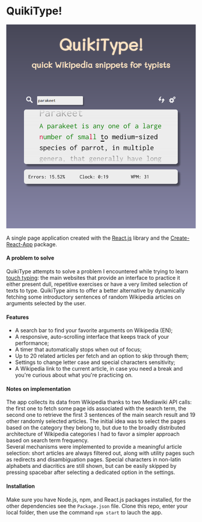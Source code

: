 # QuikiType!
<img src="imgs/screen1.png">  

A single page application created with the [React.js](https://github.com/facebook/react) library and the [Create-React-App](https://github.com/facebook/create-react-app) package.  

#### A problem to solve
QuikiType attempts to solve a problem I encountered while trying to learn [touch typing](https://en.wikipedia.org/wiki/Touch_typing): the main websites that provide an interface to practice it either present dull, repetitive exercises or have a very limited selection of texts to type. QuikiType aims to offer a better alternative by dynamically fetching some introductory sentences of random Wikipedia articles on arguments selected by the user.  

#### Features
- A search bar to find your favorite arguments on Wikipedia (EN);  
- A responsive, auto-scrolling interface that keeps track of your performance;  
- A timer that automatically stops when out of focus;  
- Up to 20 related articles per fetch and an option to skip through them;  
- Settings to change letter case and special characters sensitivity;  
- A Wikipedia link to the current article, in case you need a break and you're curious about what you're practicing on.  

#### Notes on implementation
The app collects its data from Wikipedia thanks to two Mediawiki API calls: the first one to fetch some page ids associated with the search term, the second one to retrieve the first 3 sentences of the main search result and 19 other randomly selected articles. The initial idea was to select the pages based on the category they belong to, but due to the broadly distributed architecture of Wikipedia categories I had to favor a simpler approach based on search term frequency.  
Several mechanisms were implemented to provide a meaningful article selection: short articles are always filtered out, along with utility pages such as redirects and disambiguation pages. Special characters in non-latin alphabets and diacritics are still shown, but can be easily skipped by pressing spacebar after selecting a dedicated option in the settings.  

#### Installation
Make sure you have Node.js, npm, and React.js packages installed, for the other dependencies see the `Package.json` file. Clone this repo, enter your local folder, then use the command `npm start` to lauch the app.  

